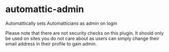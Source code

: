 automattic-admin
================

Automattically sets Automatticians as admin on login

Please note that there are not security checks on this plugin. It should only be used on sites you do not care about as users can simply change their email address in their profile to gain admin. 
